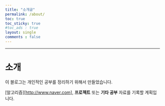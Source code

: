 ```yaml
---
title: "소개글"
permalink: /about/
toc: true
toc_sticky: true
#toc_ads : true
layout: single
comments : false
---
```


----
# 소개

이 블로그는 개인적인 공부를 정리하기 위해서 만들었습니다.

[알고리즘][http://www.naver.com], **프로젝트** 또는 **기타 공부** 자료를 기록할 계획입니다.